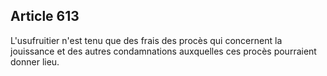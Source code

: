 Article 613
----
L'usufruitier n'est tenu que des frais des procès qui concernent la jouissance
et des autres condamnations auxquelles ces procès pourraient donner lieu.
